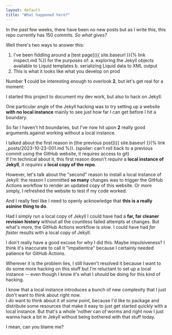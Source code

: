 ```yaml
---
layout: default
title: "What happened here?"
---
```


In the past few weeks, there have been no new posts but as I write this, this repo currently has 150 commits.  *So what gives?*

Well there's two ways to answer this:

1. I've been fiddling around a [test page]({{ site.baseurl }}{% link inspect.md %}) for the purposes of:
   a. exploring the Jekyll objects available to Liquid templates
   b. serializing Liquid data to XML output
2. This is what it looks like what you develop on prod

Number **1** could be interesting enough to overlook **2**, but let's get real for a moment:

I started this project to document my dev work, but also to hack on Jekyll.

One particular angle of the Jekyll hacking was to try setting up a website **with no local instance** mainly to see 
just how far I can get before I hit a boundary.

So far I haven't hit boundaries, but I've now hit upon **2** really good arguments against working without a local instance.

I talked about the first reason in [the previous post]({{ site.baseurl }}{% link _posts/2023-10-23-001.md %}).
(spoiler: can't roll back to a previous commit using the GitHub website, it requires access to git)  
If I'm technical about it, this first reason doesn't *require* a **local instance of Jekyll**, it *requires* a **local copy of the repo**.

However, let's talk about the "second" reason to install a local instance of Jekyll:  the reason I committed **so many** changes
was to trigger the GitHub Actions workflow to render an updated copy of this website.  Or more simply, I refreshed the website
to test if my code worked.

And I really feel like I need to openly acknowledge that **this is a really asinine thing to do**.

Had I simply run a local copy of Jekyll I could have had a **far, far cleaner revision history** without all the countless 
failed attempts at changes.  But what's more, the GitHub Actions workflow is *slow*.  I could have had *far faster* results
with a local copy of Jekyll.

I don't really have a good excuse for why I did this.  Maybe impulsiveness?  I think it's inaccurate to call it "impatientce"
because I certainly needed patience for GitHub Actions.

Wherever it is the problem lies, I still haven't resolved it because I want to do some more hacking on this stuff but I'm reluctant
to set up a local instance -- even though I know it's what I *should* be doing for this kind of hacking.

I know that a local instance introduces a bunch of new complexity that I just don't want to think about right now.  
I *do* want to think about it *at some point*, because I'd like to package and distribute some resources that make it easy to
just get started quickly with a local instance.  But that's a whole 'nother can of worms and right now I just wanna hack a bit
in Jekyll without being bothered with that stuff today.

I mean, can you blame me?
